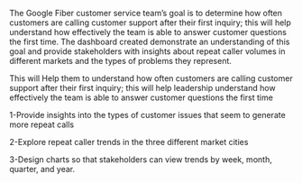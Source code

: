 The Google Fiber customer service team’s goal is to determine how often customers are calling customer support after their first inquiry; this will help understand how effectively the team is able to answer customer questions the first time. The dashboard created  demonstrate an understanding of this goal and provide stakeholders with insights about repeat caller volumes in different markets and the types of problems they represent. 

This will Help them to understand how often customers are calling customer support after their first inquiry; this will help leadership understand how effectively the team is able to answer customer questions the first time

1-Provide insights into the types of customer issues that seem to generate more repeat calls

2-Explore repeat caller trends in the three different market cities

3-Design charts so that stakeholders can view trends by week, month, quarter, and year. 



